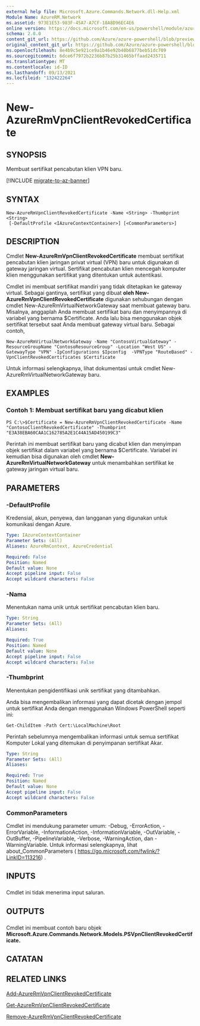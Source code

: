 ```yaml
---
external help file: Microsoft.Azure.Commands.Network.dll-Help.xml
Module Name: AzureRM.Network
ms.assetid: 973E1E53-983F-45A7-A7CF-18A8D96EC4E6
online version: https://docs.microsoft.com/en-us/powershell/module/azurerm.network/new-azurermvpnclientrevokedcertificate
schema: 2.0.0
content_git_url: https://github.com/Azure/azure-powershell/blob/preview/src/ResourceManager/Network/Commands.Network/help/New-AzureRmVpnClientRevokedCertificate.md
original_content_git_url: https://github.com/Azure/azure-powershell/blob/preview/src/ResourceManager/Network/Commands.Network/help/New-AzureRmVpnClientRevokedCertificate.md
ms.openlocfilehash: 8e4b9c5e921ce9a1b46e92b40b6877beb51dc709
ms.sourcegitcommit: 6dce6f7972b2236b87b25b31465bffaad2435711
ms.translationtype: MT
ms.contentlocale: id-ID
ms.lasthandoff: 09/13/2021
ms.locfileid: "132422264"
---
```

# New-AzureRmVpnClientRevokedCertificate

## SYNOPSIS
Membuat sertifikat pencabutan klien VPN baru.

[!INCLUDE [migrate-to-az-banner](../../includes/migrate-to-az-banner.md)]

## SYNTAX

```
New-AzureRmVpnClientRevokedCertificate -Name <String> -Thumbprint <String>
 [-DefaultProfile <IAzureContextContainer>] [<CommonParameters>]
```

## DESCRIPTION
Cmdlet **New-AzureRmVpnClientRevokedCertificate** membuat sertifikat pencabutan klien jaringan privat virtual (VPN) baru untuk digunakan di gateway jaringan virtual.
Sertifikat pencabutan klien mencegah komputer klien menggunakan sertifikat yang ditentukan untuk autentikasi.

Cmdlet ini membuat sertifikat mandiri yang tidak ditetapkan ke gateway virtual.
Sebagai gantinya, sertifikat yang dibuat **oleh New-AzureRmVpnClientRevokedCertificate** digunakan sehubungan dengan cmdlet New-AzureRmVirtualNetworkGateway saat membuat gateway baru.
Misalnya, anggaplah Anda membuat sertifikat baru dan menyimpannya di variabel yang bernama $Certificate.
Anda lalu bisa menggunakan objek sertifikat tersebut saat Anda membuat gateway virtual baru.
Sebagai contoh,

`New-AzureRmVirtualNetworkGateway -Name "ContosoVirtualGateway" -ResourceGroupName "ContosoResourceGroup" -Location "West US" -GatewayType "VPN" -IpConfigurations $Ipconfig  -VPNType "RouteBased" -VpnClientRevokedCertificates $Certificate`

Untuk informasi selengkapnya, lihat dokumentasi untuk cmdlet New-AzureRmVirtualNetworkGateway baru.

## EXAMPLES

### Contoh 1: Membuat sertifikat baru yang dicabut klien
```
PS C:\>$Certificate = New-AzureRmVpnClientRevokedCertificate -Name "ContosoClientRevokedCertificate" -Thumbprint "E3A38EBA60CAA1C162785A2E1C44A15AD450199C3"
```

Perintah ini membuat sertifikat baru yang dicabut klien dan menyimpan objek sertifikat dalam variabel yang bernama $Certificate.
Variabel ini kemudian bisa digunakan oleh cmdlet **New-AzureRmVirtualNetworkGateway** untuk menambahkan sertifikat ke gateway jaringan virtual baru.

## PARAMETERS

### -DefaultProfile
Kredensial, akun, penyewa, dan langganan yang digunakan untuk komunikasi dengan Azure.

```yaml
Type: IAzureContextContainer
Parameter Sets: (All)
Aliases: AzureRmContext, AzureCredential

Required: False
Position: Named
Default value: None
Accept pipeline input: False
Accept wildcard characters: False
```

### -Nama
Menentukan nama unik untuk sertifikat pencabutan klien baru.

```yaml
Type: String
Parameter Sets: (All)
Aliases: 

Required: True
Position: Named
Default value: None
Accept pipeline input: False
Accept wildcard characters: False
```

### -Thumbprint
Menentukan pengidentifikasi unik sertifikat yang ditambahkan.

Anda bisa mengembalikan informasi yang dapat dicetak dengan jempol untuk sertifikat Anda dengan menggunakan Windows PowerShell seperti ini:

`Get-ChildItem -Path Cert:\LocalMachine\Root`

Perintah sebelumnya mengembalikan informasi untuk semua sertifikat Komputer Lokal yang ditemukan di penyimpanan sertifikat Akar.

```yaml
Type: String
Parameter Sets: (All)
Aliases: 

Required: True
Position: Named
Default value: None
Accept pipeline input: False
Accept wildcard characters: False
```

### CommonParameters
Cmdlet ini mendukung parameter umum: -Debug, -ErrorAction, -ErrorVariable, -InformationAction, -InformationVariable, -OutVariable, -OutBuffer, -PipelineVariable, -Verbose, -WarningAction, dan -WarningVariable. Untuk informasi selengkapnya, lihat about_CommonParameters ( https://go.microsoft.com/fwlink/?LinkID=113216) .

## INPUTS

###  
Cmdlet ini tidak menerima input saluran.

## OUTPUTS

###  
Cmdlet ini membuat contoh baru objek **Microsoft.Azure.Commands.Network.Models.PSVpnClientRevokedCertificate.**

## CATATAN

## RELATED LINKS

[Add-AzureRmVpnClientRevokedCertificate](./Add-AzureRmVpnClientRevokedCertificate.md)

[Get-AzureRmVpnClientRevokedCertificate](./Get-AzureRmVpnClientRevokedCertificate.md)

[Remove-AzureRmVpnClientRevokedCertificate](./Remove-AzureRmVpnClientRevokedCertificate.md)


